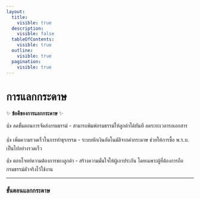 ```yaml
---
layout:
  title:
    visible: true
  description:
    visible: false
  tableOfContents:
    visible: true
  outline:
    visible: true
  pagination:
    visible: true
---
```


# การแลกกระดาษ

✨ **ข้อดีของการแลกกระดาษ** ✨ 

:+1: ลดขั้นตอนการจัดส่งกรมธรรม์ - สามารถพิมพ์กรมธรรม์ให้ลูกค้าได้ทันที ลดระยะเวลารอเอกสาร
    
:+1: เพิ่มความรวดเร็วในการทำธุรกรรม - ระบบหักเงินอัตโนมัติจากค่ากระดาษ ช่วยให้การซื้อ พ.ร.บ. เป็นไปอย่างรวดเร็ว
    
:+1: ตอบโจทย์ความต้องการของลูกค้า - สร้างความมั่นใจให้ผู้เอาประกัน โดยเฉพาะผู้ที่ต้องการถือกรมธรรม์ตัวจริงไว้ใช้งาน

***
### ขั้นตอนแลกกระดาษ

